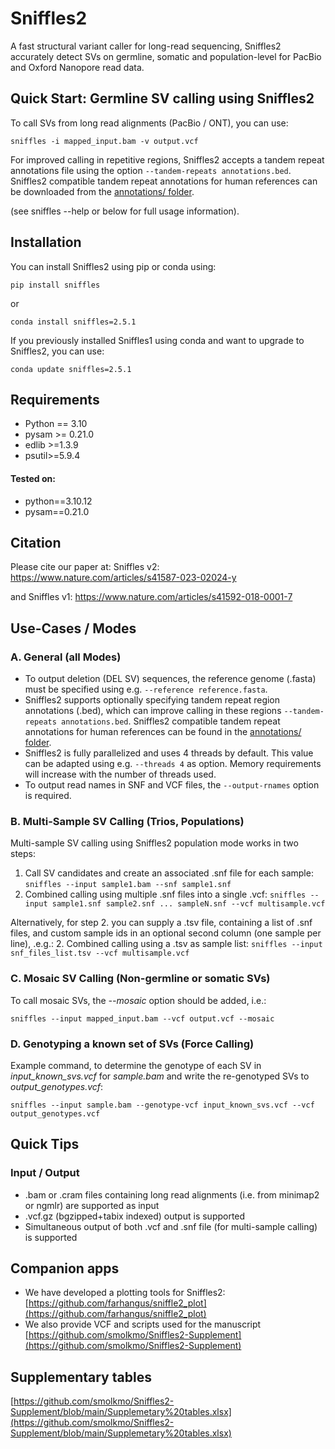 # Sniffles2
A fast structural variant caller for long-read sequencing, Sniffles2 accurately detect SVs on germline, somatic and population-level for PacBio and Oxford Nanopore read data.

## Quick Start: Germline SV calling using Sniffles2
To call SVs from long read alignments (PacBio / ONT), you can use:

`sniffles -i mapped_input.bam -v output.vcf`

For improved calling in repetitive regions, Sniffles2 accepts a tandem repeat annotations file using the option `--tandem-repeats annotations.bed`. Sniffles2 compatible tandem repeat annotations for human references can be downloaded from the [annotations/ folder](https://github.com/fritzsedlazeck/Sniffles/tree/master/annotations).

(see sniffles --help or below for full usage information).

## Installation
You can install Sniffles2 using pip or conda using:

`pip install sniffles`

or

`conda install sniffles=2.5.1`

If you previously installed Sniffles1 using conda and want to upgrade to Sniffles2, you can use:

`conda update sniffles=2.5.1`

## Requirements
* Python == 3.10
* pysam >= 0.21.0
* edlib >=1.3.9
* psutil>=5.9.4

#### Tested on:
* python==3.10.12
* pysam==0.21.0

## Citation
Please cite our paper at:
Sniffles v2: 
https://www.nature.com/articles/s41587-023-02024-y

and 
Sniffles v1:
https://www.nature.com/articles/s41592-018-0001-7

## Use-Cases / Modes

### A. General (all Modes)
* To output deletion (DEL SV) sequences, the reference genome (.fasta) must be specified using e.g. `--reference reference.fasta`.
* Sniffles2 supports optionally specifying tandem repeat region annotations (.bed), which can improve calling in these regions `--tandem-repeats annotations.bed`. Sniffles2 compatible tandem repeat annotations for human references can be found in the [annotations/ folder](https://github.com/fritzsedlazeck/Sniffles/tree/master/annotations).
* Sniffles2 is fully parallelized and uses 4 threads by default. This value can be adapted using e.g. `--threads 4` as option. Memory requirements will increase with the number of threads used.
* To output read names in SNF and VCF files, the `--output-rnames` option is required.

### B. Multi-Sample SV Calling (Trios, Populations)
Multi-sample SV calling using Sniffles2 population mode works in two steps:

1. Call SV candidates and create an associated .snf file for each sample: `sniffles --input sample1.bam --snf sample1.snf`
2. Combined calling using multiple .snf files into a single .vcf: `sniffles --input sample1.snf sample2.snf ... sampleN.snf --vcf multisample.vcf`

Alternatively, for step 2. you can supply a .tsv file, containing a list of .snf files, and custom sample ids in an optional second column (one sample per line), .e.g.:
2. Combined calling using a .tsv as sample list: `sniffles --input snf_files_list.tsv --vcf multisample.vcf`

### C. Mosaic SV Calling (Non-germline or somatic SVs)
To call mosaic SVs, the *--mosaic* option should be added, i.e.:

`sniffles --input mapped_input.bam --vcf output.vcf --mosaic`

### D. Genotyping a known set of SVs (Force Calling)
Example command, to determine the genotype of each SV in *input_known_svs.vcf* for *sample.bam* and write the re-genotyped SVs to *output_genotypes.vcf*:

`sniffles --input sample.bam --genotype-vcf input_known_svs.vcf --vcf output_genotypes.vcf`

## Quick Tips

### Input / Output
* .bam or .cram files containing long read alignments (i.e. from minimap2 or ngmlr) are supported as input
* .vcf.gz (bgzipped+tabix indexed) output is supported
* Simultaneous output of both .vcf and .snf file (for multi-sample calling) is supported

## Companion apps
* We have developed a plotting tools for Sniffles2: [https://github.com/farhangus/sniffle2_plot](https://github.com/farhangus/sniffle2_plot)
* We also provide VCF and scripts used for the manuscript [https://github.com/smolkmo/Sniffles2-Supplement](https://github.com/smolkmo/Sniffles2-Supplement) 

## Supplementary tables
[https://github.com/smolkmo/Sniffles2-Supplement/blob/main/Supplemetary%20tables.xlsx](https://github.com/smolkmo/Sniffles2-Supplement/blob/main/Supplemetary%20tables.xlsx)
